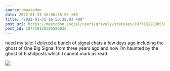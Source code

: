 ```yaml
---
source: mastodon
date: 2022-01-31 16:56:38.03 +00
title: "2022-01-31 16:56:38.03 +00"
post_uri: https://mastodon.social/users/gravely/statuses/107718128305580035
post_id: 107718128305580035
---
```

heed my tale: I deleted a bunch of signal chats a few days ago including the ghost of One Big Signal from three years ago and now i’m haunted by the ghost of 6 shitposts which I cannot mark as read


![](/images/107718128245873428.jpg)

